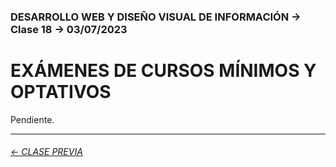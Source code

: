 ### DESARROLLO WEB Y DISEÑO VISUAL DE INFORMACIÓN → Clase 18 → 03/07/2023

# EXÁMENES DE CURSOS MÍNIMOS Y OPTATIVOS

Pendiente.

- - - - - - - 

###### [← CLASE PREVIA](https://github.com/profesorfaco/dno097-2024/tree/main/clase-17)